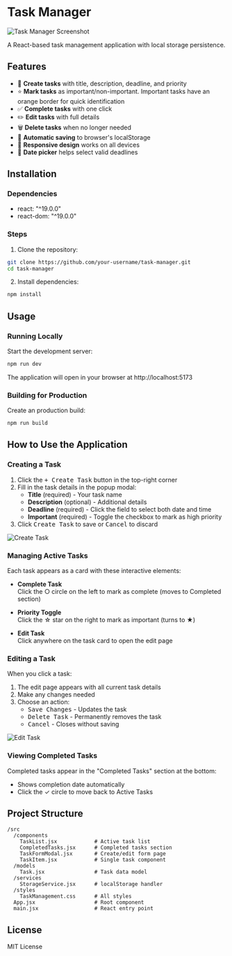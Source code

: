 # Task Manager

![Task Manager Screenshot]()

A React-based task management application with local storage persistence.

## Features

- 🚀 **Create tasks** with title, description, deadline, and priority
- ⭐ **Mark tasks** as important/non-important. Important tasks have an orange border for quick identification
- ✅ **Complete tasks** with one click
- ✏️ **Edit tasks** with full details
- 🗑️ **Delete tasks** when no longer needed
- 💾 **Automatic saving** to browser's localStorage
- 📱 **Responsive design** works on all devices
- 📅 **Date picker** helps select valid deadlines

## Installation

### Dependencies
- react: "^19.0.0"
- react-dom: "^19.0.0"

### Steps
1. Clone the repository:
``` bash
git clone https://github.com/your-username/task-manager.git
cd task-manager
```
2. Install dependencies:
``` bash
npm install
```
## Usage

### Running Locally

Start the development server:
``` bash
npm run dev
```
The application will open in your browser at http://localhost:5173

### Building for Production

Create an production build:
``` bash
npm run build
```

## How to Use the Application

### Creating a Task
1. Click the <kbd>+ Create Task</kbd> button in the top-right corner
2. Fill in the task details in the popup modal:
   - **Title** (required) - Your task name
   - **Description** (optional) - Additional details
   - **Deadline** (required) - Click the field to select both date and time
   - **Important** (required) - Toggle the checkbox to mark as high priority
3. Click <kbd>Create Task</kbd> to save or <kbd>Cancel</kbd> to discard

![Create Task]() <!-- Add screenshot if available -->

### Managing Active Tasks
Each task appears as a card with these interactive elements:

- **Complete Task**  
  Click the ○ circle on the left to mark as complete (moves to Completed section)
  
- **Priority Toggle**  
  Click the ☆ star on the right to mark as important (turns to ★)

- **Edit Task**  
  Click anywhere on the task card to open the edit page

### Editing a Task
When you click a task:
1. The edit page appears with all current task details
2. Make any changes needed
3. Choose an action:
   - <kbd>Save Changes</kbd> - Updates the task
   - <kbd>Delete Task</kbd> - Permanently removes the task
   - <kbd>Cancel</kbd> - Closes without saving

![Edit Task]() <!-- Add screenshot if available -->

### Viewing Completed Tasks
Completed tasks appear in the "Completed Tasks" section at the bottom:
- Shows completion date automatically
- Click the ✓ circle to move back to Active Tasks

## Project Structure
```
/src
  /components
    TaskList.jsx            # Active task list
    CompletedTasks.jsx      # Completed tasks section
    TaskFormModal.jsx       # Create/edit form page
    TaskItem.jsx            # Single task component
  /models
    Task.jsx                # Task data model
  /services
    StorageService.jsx      # localStorage handler
  /styles
    TaskManagement.css      # All styles
  App.jsx                   # Root component
  main.jsx                  # React entry point
```

## License
MIT License